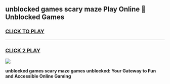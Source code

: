 
## unblocked games scary maze Play Online 👋 Unblocked Games
<h3>
<a href="https://premium.freeplayer.one?title=unblocked_games_scary_maze&ref=19F">CLICK TO PLAY</a></h3>
<hr>

<h3>
<a href="https://premium.freeplayer.one?title=unblocked_games_scary_maze&ref=19F">CLICK 2 PLAY</a>
  
</h3>

<a href="https://premium.freeplayer.one?title=unblocked_games_scary_maze&ref=19F"><img src="https://clearcache.store/games.png"></a>


**unblocked games scary maze games unblocked: Your Gateway to Fun and Accessible Online Gaming**
